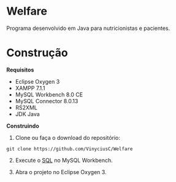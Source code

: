 # Welfare
 Programa desenvolvido em Java para nutricionistas e pacientes.

# Construção
 **Requisitos**
 - Eclipse Oxygen 3
 - XAMPP 7.1.1
 - MySQL Workbench 8.0 CE
 - MySQL Connector 8.0.13
 - RS2XML
 - JDK Java
 
 **Construindo**
1. Clone ou faça o download do repositório:

 `git clone https://github.com/VinyciusC/Welfare`

2. Execute o [SQL](https://pastebin.com/M98G8hCv) no MySQL Workbench.

3. Abra o projeto no Eclipse Oxygen 3.
